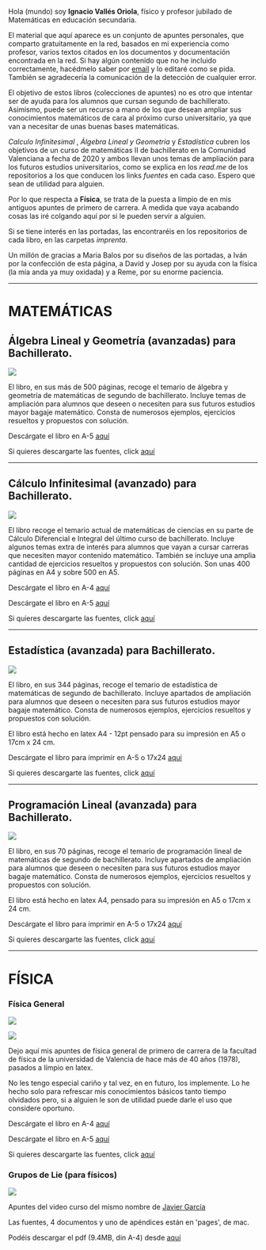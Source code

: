

Hola (mundo) soy **Ignacio Vallés Oriola**, físico y profesor jubilado de Matemáticas en educación secundaria.

El material que aquí aparece es un conjunto de apuntes personales, que comparto gratuitamente en la red, basados en mi experiencia como profesor, varios textos citados en los documentos y documentación encontrada en la red. Si hay algún contenido que no he incluido correctamente, hacédmelo saber por [email](mailto:ignaciovallesoriola@gmail.com) y lo editaré como se pida.  También se agradecería la comunicación de la detección de cualquier error.

El objetivo de estos libros (colecciones de apuntes) no es otro que intentar ser de ayuda para los alumnos que cursan segundo de bachillerato. Asimismo, puede ser un recurso a mano de los que desean ampliar sus conocimientos matemáticos de cara al próximo curso universitario, ya que van a necesitar de unas buenas bases matemáticas.

*Calculo Infinitesimal*  , *Álgebra Lineal y Geometría*  y *Estadística* cubren los objetivos de un curso de matemáticas II de bachillerato en la Comunidad Valenciana a fecha de 2020 y ambos llevan unos temas de ampliación para los futuros estudios universitarios, como se explica en los *read.me* de los repositorios a los que conducen los links *fuentes* en cada caso. Espero que sean de utilidad para alguien.

Por lo que respecta a **Física**, se trata de la puesta a límpio de en mis antiguos apuntes de primero de carrera. A medida que vaya acabando cosas las iré colgando aquí por si le pueden servir a alguien.

Si se tiene interés en las portadas, las encontraréis en los repositorios de cada libro, en las carpetas *imprenta*.

Un millón de gracias a Maria Balos por su diseños de las portadas, a Iván por la confección de esta página, a David y Josep por su ayuda con la física (la mía anda ya muy oxidada) y a Reme, por su enorme paciencia.

___________

# MATEMÁTICAS

## Álgebra Lineal y Geometría (avanzadas) para Bachillerato.

![](https://github.com/igvaori/algebra-geometria/blob/master/IMPRENTA/muestra.jpg?raw=true)

El libro, en sus más de 500 páginas, recoge el temario de álgebra y geometría de matemáticas de segundo de bachillerato. Incluye temas de ampliación para alumnos que deseen o necesiten para sus futuros estudios mayor bagaje matemático. Consta de numerosos ejemplos, ejercicios resueltos y propuestos con solución.

Descárgate el libro en A-5 [aquí](https://github.com/igvaori/algebra-geometria/raw/master/ALGEBRA-LINEAL-Y-GEOMETRIA-A5.pdf?raw=true)

Si quieres descargarte las fuentes, click [aquí](https://github.com/igvaori/algebra-geometria)

__________


## Cálculo Infinitesimal (avanzado) para Bachillerato.

![](https://github.com/igvaori/calculo-infinitesimal/blob/master/IMPRENTA/muestra.jpg?raw=true)

El libro recoge el temario actual de matemáticas de ciencias en su parte de Cálculo Diferencial e Integral del último curso de bachillerato. Incluye algunos temas extra de interés para alumnos que vayan a cursar carreras que necesiten mayor contenido matemático. También se incluye una amplia cantidad de ejercicios resueltos y propuestos con solución. Son unas 400 páginas en A4 y sobre 500 en A5.

Descárgate el libro en A-4 [aquí](https://github.com/igvaori/calculo-infinitesimal/raw/master/CalculoInfinitesinalNacho.pdf?raw=true)

Descárgate el libro en A-5 [aquí](https://github.com/igvaori/calculo-infinitesimal/raw/master/CalculoInfinitesinalNacho-A5.pdf?raw=true)

Si quieres descargarte las fuentes, click [aquí](https://github.com/igvaori/calculo-infinitesimal)

____________

## Estadística (avanzada) para Bachillerato.

![](https://github.com/igvaori/Estadistica/blob/main/IMPRENTA/muestraF.jpg?raw=true)


El libro, en sus  344 páginas, recoge el temario de estadística de matemáticas de segundo de bachillerato. Incluye apartados de ampliación para alumnos que deseen o necesiten para sus futuros estudios mayor bagaje matemático. Consta de numerosos ejemplos, ejercicios resueltos y propuestos con solución.

El libro está hecho en latex A4 - 12pt pensado para su impresión en A5 o 17cm x 24 cm.

Descárgate el libro para imprimir en A-5 o 17x24 [aquí](https://github.com/igvaori/Estadistica/blob/main/PROBABILIDADyESTADISTICA-A4-comprimido.pdf)

Si quieres descargarte las fuentes, click [aquí](https://github.com/igvaori/Estadistica)

__________


## Programación Lineal (avanzada) para Bachillerato.

![](https://github.com/igvaori/Programacion-Lineal/blob/main/IMPRENTA/muestra.jpg?raw=true)


El libro, en sus  70 páginas, recoge el temario de programación lineal de matemáticas de segundo de bachillerato. Incluye apartados de ampliación para alumnos que deseen o necesiten para sus futuros estudios mayor bagaje matemático. Consta de numerosos ejemplos, ejercicios resueltos y propuestos con solución.

El libro está hecho en latex A4, pensado para su impresión en A5 o 17cm x 24 cm.

Descárgate el libro para imprimir en A-5 o 17x24 [aquí](https://github.com/igvaori/Programacion-Lineal/blob/main/PROGRAMACION-LINEAL-A5.pdf)

Si quieres descargarte las fuentes, click [aquí](https://github.com/igvaori/Programacion-Lineal)

__________


# FÍSICA

### Física General 


![](https://github.com/igvaori/Fisica-General/blob/master/IMPRENTA/portadafisicageneral.png?raw=true)


![](https://github.com/igvaori/Fisica-General/blob/Default/imagenes/IMPRENTA/portadafisicageneral.png?raw=true)


Dejo aquí mis apuntes de física general de primero de carrera de la facultad de física de la universidad de Valencia de hace más de 40 años (1978), pasados a límpio en latex.

No les tengo especial cariño y tal vez, en en futuro, los implemente. Lo he hecho solo para refrescar mis conocimientos básicos tanto tiempo olvidados pero, si a alguien le son de utilidad puede darle el uso que considere oportuno.

Descárgate el libro en A-4 [aquí](https://github.com/igvaori/Fisica-General/raw/Default/FISICA-GENERAL-A4_compressed.pdf?raw=true)
                                  
                               
Descárgate el libro en A-5 [aquí](https://github.com/igvaori/Fisica-General/raw/Default/FISICA-GENERAL-A5_compressed.pdf?raw=true)

Si quieres descargarte las fuentes, click [aquí](https://github.com/igvaori/Fisica-General)


### Grupos de Lie (para físicos)

![](https://github.com/igvaori/Grupos-de-Lie/blob/main/GuposDeLie.png?raw=true)

Apuntes del video curso del mismo nombre de [Javier García](https://www.youtube.com/c/JavierGarcia110)

Las fuentes, 4 documentos y uno de apéndices están en 'pages', de mac.

Podéis descargar el pdf (9.4MB, din A-4) desde [aquí](https://github.com/igvaori/Grupos-de-Lie/blob/main/GRUPOS-DE-LIE.pdf?raw=true)





